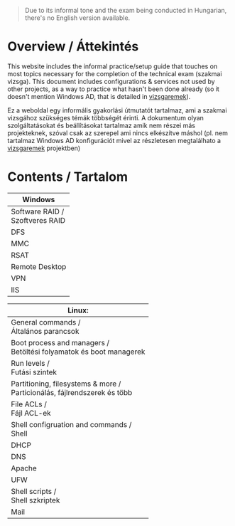 > Due to its informal tone and the exam being conducted in Hungarian, there's no English version available.

# Overview / Áttekintés
This website includes the informal practice/setup guide that touches on most topics necessary for the completion of the technical exam (szakmai vizsga).
This document includes configurations & services not used by other projects, as a way to practice what hasn't been done already (so it doesn't mention Windows AD, that is detailed in [vizsgaremek](https://github.com/randomuser149/vizsgaremek)).

Ez a weboldal egy informális gyakorlási útmutatót tartalmaz, ami a szakmai vizsgához szükséges témák többségét érinti.
A dokumentum olyan szolgáltatásokat és beállításokat tartalmaz amik nem részei más projekteknek, szóval csak az szerepel ami nincs elkészítve máshol (pl. nem tartalmaz Windows AD konfigurációt mivel az részletesen megtalálhato a [vizsgaremek](https://github.com/randomuser149/vizsgaremek) projektben)

# Contents / Tartalom
 Windows |
-----------|
Software RAID /<br>Szoftveres RAID |
DFS | 
MMC |
RSAT | 
Remote Desktop |
VPN | 
IIS | 

Linux: |
---------|
General commands /<br>Általános parancsok |
Boot process and managers /<br>Betöltési folyamatok és boot managerek |
Run levels /<br>Futási szintek |
Partitioning, filesystems & more /<br>Particionálás, fájlrendszerek és több |
 File ACLs /<br>Fájl ACL-ek |
 Shell configruation and commands /<br>Shell  |
 DHCP |
 DNS |
 Apache |
 UFW |
 Shell scripts /<br>Shell szkriptek |
 Mail |
